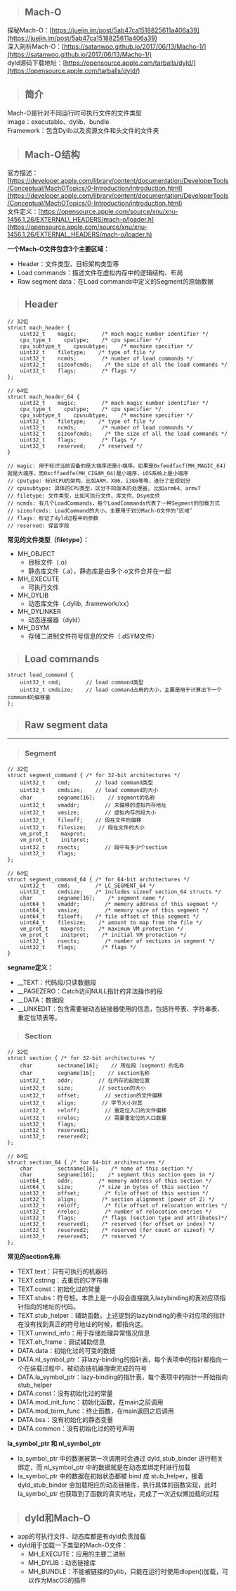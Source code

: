 > ## Mach-O

探秘Mach-O：[https://juejin.im/post/5ab47ca1518825611a406a39](https://juejin.im/post/5ab47ca1518825611a406a39)  
深入剖析Mach-O：[https://satanwoo.github.io/2017/06/13/Macho-1/](https://satanwoo.github.io/2017/06/13/Macho-1/)  
dyld源码下载地址：[https://opensource.apple.com/tarballs/dyld/](https://opensource.apple.com/tarballs/dyld/)

> ## 简介

Mach-O是针对不同运行时可执行文件的文件类型  
image：executable、dylib、bundle  
Framework：包含Dylib以及资源文件和头文件的文件夹

> ## Mach-O结构

官方描述：[https://developer.apple.com/library/content/documentation/DeveloperTools/Conceptual/MachOTopics/0-Introduction/introduction.html](https://developer.apple.com/library/content/documentation/DeveloperTools/Conceptual/MachOTopics/0-Introduction/introduction.html)  
文件定义：[https://opensource.apple.com/source/xnu/xnu-1456.1.26/EXTERNAL\_HEADERS/mach-o/loader.h](https://opensource.apple.com/source/xnu/xnu-1456.1.26/EXTERNAL_HEADERS/mach-o/loader.h)

**一个Mach-O文件包含3个主要区域：**

* Header：文件类型、目标架构类型等
* Load commands：描述文件在虚拟内存中的逻辑结构、布局
* Raw segment data：在Load commands中定义的Segment的原始数据

> ## Header

```
// 32位
struct mach_header {
    uint32_t    magic;        /* mach magic number identifier */
    cpu_type_t    cputype;    /* cpu specifier */
    cpu_subtype_t    cpusubtype;    /* machine specifier */
    uint32_t    filetype;    /* type of file */
    uint32_t    ncmds;        /* number of load commands */
    uint32_t    sizeofcmds;    /* the size of all the load commands */
    uint32_t    flags;        /* flags */
};

// 64位
struct mach_header_64 {
    uint32_t    magic;        /* mach magic number identifier */
    cpu_type_t    cputype;    /* cpu specifier */
    cpu_subtype_t    cpusubtype;    /* machine specifier */
    uint32_t    filetype;    /* type of file */
    uint32_t    ncmds;        /* number of load commands */
    uint32_t    sizeofcmds;    /* the size of all the load commands */
    uint32_t    flags;        /* flags */
    uint32_t    reserved;    /* reserved */
}

// magic: 用于标识当前设备的是大端序还是小端序。如果是0xfeedfacf(MH_MAGIC_64)就是大端序，而0xcffaedfe(MH_CIGAM_64)是小端序，iOS系统上是小端序
// cputype: 标识CPU的架构，比如ARM，X86，i386等等，进行了宏观划分
// cpusubtype: 具体的CPU类型，区分不同版本的处理器, 比如arm64、armv7
// filetype: 文件类型，比如可执行文件、库文件、Dsym文件
// ncmds: 有几个LoadCommands，每个LoadCommands代表了一种Segment的加载方式
// sizeofcmds: LoadCommand的大小，主要用于划分Mach-O文件的‘区域’
// flags: 标记了dyld过程中的参数
// reserved: 保留字段
```

**常见的文件类型（filetype）：**

* MH\_OBJECT
  * 目标文件（.o）
  * 静态库文件（.a），静态库是由多个.o文件合并在一起
* MH\_EXECUTE
  * 可执行文件
* MH\_DYLIB
  * 动态库文件（.dylib, .framework/xx）
* MH\_DYLINKER
  * 动态连接器（dyld）
* MH\_DSYM
  * 存储二进制文件符号信息的文件（.dSYM文件）

> ## Load commands

```
struct load_command {
    uint32_t cmd;        // load command类型
    uint32_t cmdsize;    // load command占用的大小，主要是用于计算出下一个command的偏移量
};
```

> ## Raw segment data

---

> ### Segment

```
// 32位
struct segment_command { /* for 32-bit architectures */
    uint32_t    cmd;        // load command类型
    uint32_t    cmdsize;    // load command的大小
    char        segname[16];    // segment的名称
    uint32_t    vmaddr;        // 未偏移的虚拟内存地址
    uint32_t    vmsize;        // 虚拟内存的段大小
    uint32_t    fileoff;    // 段在文件的偏移
    uint32_t    filesize;    // 段在文件的大小
    vm_prot_t    maxprot;    
    vm_prot_t    initprot;    
    uint32_t    nsects;        // 段中有多少个section
    uint32_t    flags;        
};

// 64位
struct segment_command_64 { /* for 64-bit architectures */
    uint32_t    cmd;        /* LC_SEGMENT_64 */
    uint32_t    cmdsize;    /* includes sizeof section_64 structs */
    char        segname[16];    /* segment name */
    uint64_t    vmaddr;        /* memory address of this segment */
    uint64_t    vmsize;        /* memory size of this segment */
    uint64_t    fileoff;    /* file offset of this segment */
    uint64_t    filesize;    /* amount to map from the file */
    vm_prot_t    maxprot;    /* maximum VM protection */
    vm_prot_t    initprot;    /* initial VM protection */
    uint32_t    nsects;        /* number of sections in segment */
    uint32_t    flags;        /* flags */
}
```

**segname定义：**

* \_\_TEXT：代码段/只读数据段
* \_\_PAGEZERO：Catch访问NULL指针的非法操作的段
* \_\_DATA：数据段
* \_\_LINKEDIT：包含需要被动态链接器使用的信息，包括符号表、字符串表、重定位项表等。

> ### Section

```
// 32位
struct section { /* for 32-bit architectures */
    char        sectname[16];    // 所在段（segment）的名称
    char        segname[16];    // section名称
    uint32_t    addr;        // 在内存的起始位置
    uint32_t    size;        // section的大小
    uint32_t    offset;        // section的文件偏移
    uint32_t    align;        // 字节大小对其
    uint32_t    reloff;        // 重定位入口的文件偏移
    uint32_t    nreloc;        // 需要重定位的入口数量
    uint32_t    flags;        
    uint32_t    reserved1;    
    uint32_t    reserved2;    
};

// 64位
struct section_64 { /* for 64-bit architectures */
    char        sectname[16];    /* name of this section */
    char        segname[16];    /* segment this section goes in */
    uint64_t    addr;        /* memory address of this section */
    uint64_t    size;        /* size in bytes of this section */
    uint32_t    offset;        /* file offset of this section */
    uint32_t    align;        /* section alignment (power of 2) */
    uint32_t    reloff;        /* file offset of relocation entries */
    uint32_t    nreloc;        /* number of relocation entries */
    uint32_t    flags;        /* flags (section type and attributes)*/
    uint32_t    reserved1;    /* reserved (for offset or index) */
    uint32_t    reserved2;    /* reserved (for count or sizeof) */
    uint32_t    reserved3;    /* reserved */
};
```

**常见的section名称**

* TEXT.text：只有可执行的机器码
* TEXT.cstring：去重后的C字符串
* TEXT.const：初始化过的常量
* TEXT.stubs：符号桩。本质上是一小段会直接跳入lazybinding的表对应项指针指向的地址的代码。
* TEXT.stub\_helper：辅助函数。上述提到的lazybinding的表中对应项的指针在没有找到真正的符号地址的时候，都指向这。
* TEXT.unwind\_info：用于存储处理异常情况信息
* TEXT.eh\_frame：调试辅助信息
* DATA.data：初始化过的可变的数据
* DATA.nl\_symbol\_ptr：非lazy-binding的指针表，每个表项中的指针都指向一个在装载过程中，被动态链机器搜索完成的符号
* DATA.la\_symbol\_ptr：lazy-binding的指针表，每个表项中的指针一开始指向stub\_helper
* DATA.const：没有初始化过的常量
* DATA.mod\_init\_func：初始化函数，在main之前调用
* DATA.mod\_term\_func：终止函数，在main返回之后调用
* DATA.bss：没有初始化的静态变量
* DATA.common：没有初始化过的符号声明

**la\_symbol\_ptr 和 nl\_symbol\_ptr**

* la\_symbol\_ptr 中的数据被第一次调用时会通过 dyld\_stub\_binder 进行相关绑定，而 nl\_symbol\_ptr 中的数据就是在动态库绑定时进行加载
* la\_symbol\_ptr 中的数据在初始状态都被 bind 成  stub\_helper，接着 dyld\_stub\_binder 会加载相应的动态链接库，执行具体的函数实现，此时 la\_symbol\_ptr 也获取到了函数的真实地址，完成了一次近似懒加载的过程

> ## dyld和Mach-O

* app的可执行文件、动态库都是有dyld负责加载
* dyld用于加载一下类型的Mach-O文件：
  * MH\_EXECUTE：应用的主要二进制
  * MH\_DYLIB：动态链接库
  * MH\_BUNDLE：不能被链接的Dylib，只能在运行时使用dlopen\(\)加载，可以作为MacOS的插件



